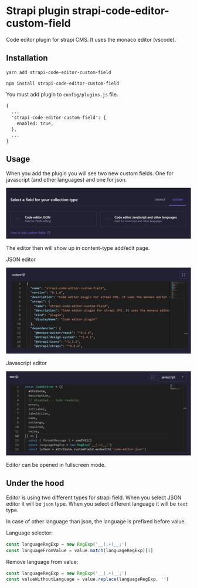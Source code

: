# Strapi plugin strapi-code-editor-custom-field

Code editor plugin for strapi CMS. It uses the monaco editor (vscode).

## Installation

```
yarn add strapi-code-editor-custom-field
```

```
npm install strapi-code-editor-custom-field
```

You must add plugin to `config/plugins.js` file.

```
{
  ...
  'strapi-code-editor-custom-field': {
    enabled: true,
  },
  ...
}
```

## Usage

When you add the plugin you will see two new custom fields. One for javascript (and other languages) and one for json.

![Two custom fields](images/img.png)

The editor then will show up in content-type add/edit page.

JSON editor

![JSON editor](images/img2.png)

Javascript editor

![Javascript editor](images/img3.png)

Editor can be opened in fullscreen mode.

## Under the hood

Editor is using two different types for strapi field. When you select JSON editor it will be `json` type. 
When you select different language it will be `text` type.

In case of other language than json, the language is prefixed before value.

Language selector:
```javascript
const languageRegExp = new RegExp('__(.+)__;')
const languageFromValue = value.match(languageRegExp)[1]
```

Remove language from value:
```javascript
const languageRegExp = new RegExp('__(.+)__;')
const valueWithoutLanguage = value.replace(languageRegExp, '')
```
